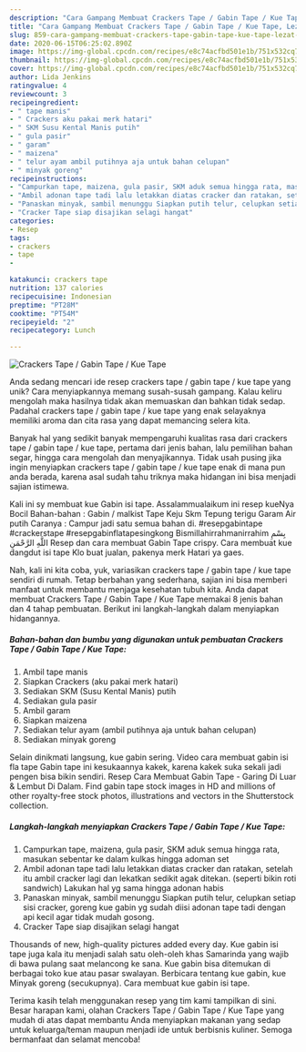 ```yaml
---
description: "Cara Gampang Membuat Crackers Tape / Gabin Tape / Kue Tape, Lezat Sekali"
title: "Cara Gampang Membuat Crackers Tape / Gabin Tape / Kue Tape, Lezat Sekali"
slug: 859-cara-gampang-membuat-crackers-tape-gabin-tape-kue-tape-lezat-sekali
date: 2020-06-15T06:25:02.890Z
image: https://img-global.cpcdn.com/recipes/e8c74acfbd501e1b/751x532cq70/crackers-tape-gabin-tape-kue-tape-foto-resep-utama.jpg
thumbnail: https://img-global.cpcdn.com/recipes/e8c74acfbd501e1b/751x532cq70/crackers-tape-gabin-tape-kue-tape-foto-resep-utama.jpg
cover: https://img-global.cpcdn.com/recipes/e8c74acfbd501e1b/751x532cq70/crackers-tape-gabin-tape-kue-tape-foto-resep-utama.jpg
author: Lida Jenkins
ratingvalue: 4
reviewcount: 3
recipeingredient:
- " tape manis"
- " Crackers aku pakai merk hatari"
- " SKM Susu Kental Manis putih"
- " gula pasir"
- " garam"
- " maizena"
- " telur ayam ambil putihnya aja untuk bahan celupan"
- " minyak goreng"
recipeinstructions:
- "Campurkan tape, maizena, gula pasir, SKM aduk semua hingga rata, masukan sebentar ke dalam kulkas hingga adoman set"
- "Ambil adonan tape tadi lalu letakkan diatas cracker dan ratakan, setelah itu ambil cracker lagi dan lekatkan sedikit agak ditekan. (seperti bikin roti sandwich) Lakukan hal yg sama hingga adonan habis"
- "Panaskan minyak, sambil menunggu Siapkan putih telur, celupkan setiap sisi cracker, goreng kue gabin yg sudah diisi adonan tape tadi dengan api kecil agar tidak mudah gosong."
- "Cracker Tape siap disajikan selagi hangat"
categories:
- Resep
tags:
- crackers
- tape
- 

katakunci: crackers tape  
nutrition: 137 calories
recipecuisine: Indonesian
preptime: "PT28M"
cooktime: "PT54M"
recipeyield: "2"
recipecategory: Lunch

---
```



![Crackers Tape / Gabin Tape / Kue Tape](https://img-global.cpcdn.com/recipes/e8c74acfbd501e1b/751x532cq70/crackers-tape-gabin-tape-kue-tape-foto-resep-utama.jpg)

Anda sedang mencari ide resep crackers tape / gabin tape / kue tape yang unik? Cara menyiapkannya memang susah-susah gampang. Kalau keliru mengolah maka hasilnya tidak akan memuaskan dan bahkan tidak sedap. Padahal crackers tape / gabin tape / kue tape yang enak selayaknya memiliki aroma dan cita rasa yang dapat memancing selera kita.

Banyak hal yang sedikit banyak mempengaruhi kualitas rasa dari crackers tape / gabin tape / kue tape, pertama dari jenis bahan, lalu pemilihan bahan segar, hingga cara mengolah dan menyajikannya. Tidak usah pusing jika ingin menyiapkan crackers tape / gabin tape / kue tape enak di mana pun anda berada, karena asal sudah tahu triknya maka hidangan ini bisa menjadi sajian istimewa.

Kali ini sy membuat kue Gabin isi tape. Assalammualaikum ini resep kueNya Bocil Bahan-bahan : Gabin / malkist Tape Keju Skm Tepung terigu Garam Air putih Caranya : Campur jadi satu semua bahan di. #resepgabintape #crackerstape #resepgabinflatapesingkong Bismillahirrahmanirrahim بِسْمِ اللَّهِ الرَّحْمَنِ Resep dan cara membuat Gabin Tape crispy. Cara membuat kue dangdut isi tape Klo buat jualan, pakenya merk Hatari ya gaes.


Nah, kali ini kita coba, yuk, variasikan crackers tape / gabin tape / kue tape sendiri di rumah. Tetap berbahan yang sederhana, sajian ini bisa memberi manfaat untuk membantu menjaga kesehatan tubuh kita. Anda dapat membuat Crackers Tape / Gabin Tape / Kue Tape memakai 8 jenis bahan dan 4 tahap pembuatan. Berikut ini langkah-langkah dalam menyiapkan hidangannya.

<!--inarticleads1-->

##### Bahan-bahan dan bumbu yang digunakan untuk pembuatan Crackers Tape / Gabin Tape / Kue Tape:

1. Ambil  tape manis
1. Siapkan  Crackers (aku pakai merk hatari)
1. Sediakan  SKM (Susu Kental Manis) putih
1. Sediakan  gula pasir
1. Ambil  garam
1. Siapkan  maizena
1. Sediakan  telur ayam (ambil putihnya aja untuk bahan celupan)
1. Sediakan  minyak goreng


Selain dinikmati langsung, kue gabin sering. Video cara membuat gabin isi fla tape Gabin tape ini kesukaannya kakek, karena kakek suka sekali jadi pengen bisa bikin sendiri. Resep Cara Membuat Gabin Tape - Garing Di Luar &amp; Lembut Di Dalam. Find gabin tape stock images in HD and millions of other royalty-free stock photos, illustrations and vectors in the Shutterstock collection. 

<!--inarticleads2-->

##### Langkah-langkah menyiapkan Crackers Tape / Gabin Tape / Kue Tape:

1. Campurkan tape, maizena, gula pasir, SKM aduk semua hingga rata, masukan sebentar ke dalam kulkas hingga adoman set
1. Ambil adonan tape tadi lalu letakkan diatas cracker dan ratakan, setelah itu ambil cracker lagi dan lekatkan sedikit agak ditekan. (seperti bikin roti sandwich) Lakukan hal yg sama hingga adonan habis
1. Panaskan minyak, sambil menunggu Siapkan putih telur, celupkan setiap sisi cracker, goreng kue gabin yg sudah diisi adonan tape tadi dengan api kecil agar tidak mudah gosong.
1. Cracker Tape siap disajikan selagi hangat


Thousands of new, high-quality pictures added every day. Kue gabin isi tape juga kala itu menjadi salah satu oleh-oleh khas Samarinda yang wajib di bawa pulang saat melancong ke sana. Kue gabin bisa ditemukan di berbagai toko kue atau pasar swalayan. Berbicara tentang kue gabin, kue Minyak goreng (secukupnya). Cara membuat kue gabin isi tape. 

Terima kasih telah menggunakan resep yang tim kami tampilkan di sini. Besar harapan kami, olahan Crackers Tape / Gabin Tape / Kue Tape yang mudah di atas dapat membantu Anda menyiapkan makanan yang sedap untuk keluarga/teman maupun menjadi ide untuk berbisnis kuliner. Semoga bermanfaat dan selamat mencoba!
